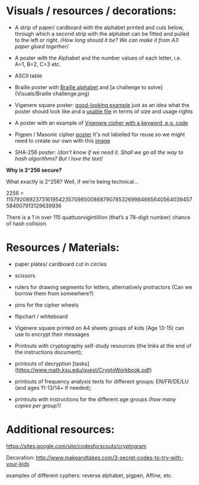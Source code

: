 # Visuals / resources / decorations:
- A strip of paper/ cardboard with the alphabet printed and cuts below, through which a second strip with the alphabet can be fitted and pulled to the left or right. 
/*How long should it be? We can make it from A3 paper glued together*/

- A poster with the Alphabet and the number values of each letter, i.e. A=1, B=2, C=3 etc.

- ASCII table

- Braille poster with [Braille alphabet](Visuals/Braille.png) and [a challenge to solve](Visuals/Braille challenge.png) 
 
- Vigenere square poster: [good-looking example](Visuals/Vigenere-cipher-cool-background.jpg) just as an idea what the poster should look like and a [usable file](Visuals/Vigenère_square_shading.svg) in terms of size and usage rights

- A poster with an example of [Vigenere cipher with a keyword, e.g. code](Visuals/Vigenere-example-keywordcode.png)

- Pigpen / Masonic cipher [poster](Visuals/Pigpen-cipher-poster-idea.jpg) It's not labelled for reuse so we might need to create our own with this [image](Visuals/Pigpen_cipher-for-use.png)

- SHA-256 poster: /*don't know if we need it. Shall we go all the way to hash algorithms? But I love the text*/

**Why is 2^256 secure?**

What exactly is 2^256? Well, if we’re being technical…

2256 = 115792089237316195423570985008687907853269984665640564039457584007913129639936

There is a 1 in over 115 quattuorvigintillion (that’s a 78-digit number) chance of hash collision.

# Resources / Materials:
- paper plates/ cardboard cut in circles

- scissors

- rulers for drawing segments for letters, alternatively protractors (Can we borrow them from somewhere?)

- pins for the cipher wheels

- flipchart / whiteboard 

- Vigenere square printed on A4 sheets groups of kids (Age 13-15) can use to encrypt their messages

- Printouts with cryptography self-study resources (the links at the end of the instructions document);

- printouts of decryption [tasks] (https://www.math.ksu.edu/quest/CryptoWorkbook.pdf)

- printouts of frequency analysis texts for different groups: EN/FR/DE/LU (and ages 11-13/14+ if needed);

- printouts with instructions for the different age groups /*how many copies per group?*/

# Additional resources: 
https://sites.google.com/site/codesforscouts/cryptogram

Decoration:
http://www.makeandtakes.com/3-secret-codes-to-try-with-your-kids

examples of different cyphers: reverse alphabet, pigpen, Affine, etc.
